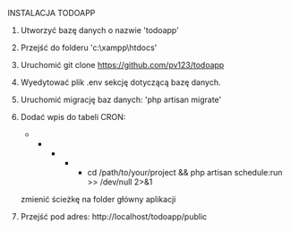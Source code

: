 INSTALACJA TODOAPP

1. Utworzyć bazę danych o nazwie 'todoapp'
2. Przejść do folderu 'c:\xampp\htdocs' 
3. Uruchomić git clone https://github.com/pv123/todoapp
4. Wyedytować plik .env sekcję dotyczącą bazę danych.
	
5. Uruchomić migrację baz danych: 'php artisan migrate'
6. Dodać wpis do tabeli CRON:
    
    * * * * * cd /path/to/your/project && php artisan schedule:run >> /dev/null 2>&1
    
    zmienić ścieżkę na folder główny aplikacji
    
7. Przejść pod adres: http://localhost/todoapp/public
